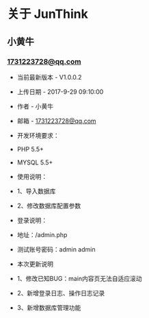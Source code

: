 关于 JunThink
===============================================
小黄牛
-----------------------------------------------

### 1731223728@qq.com 


+ 当前最新版本 - V1.0.0.2

+ 上传日期 - 2017-9-29 09:10:00

+ 作者 - 小黄牛

+ 邮箱 - 1731223728@qq.com                                                                                                                    



+ 开发环境要求：

+ PHP 5.5+

+ MYSQL 5.5+



+ 使用说明：

+ 1、导入数据库

+ 2、修改数据库配置参数



+ 登录说明：

+ 地址：/admin.php

+ 测试账号密码：admin admin


+ 本次更新说明

+ 1、修改已知BUG：main内容页无法自适应滚动

+ 2、新增登录日志、操作日志记录

+ 3、新增数据库管理功能